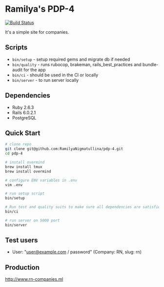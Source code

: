 # Ramilya's PDP-4

[![Build Status](https://{ORGANIZATION_NAME}.semaphoreci.com/badges/{PROJECT_NAME}.svg)](https://ramilya.semaphoreci.com/projects/pdp-4)

It's a simple site for companies.

## Scripts
* `bin/setup` - setup required gems and migrate db if needed
* `bin/quality` - runs rubocop, brakeman, rails_best_practices and bundle-audit for the app
* `bin/ci` - should be used in the CI or locally
* `bin/server` - to run server locally

## Dependencies

* Ruby 2.6.3
* Rails 6.0.2.1
* PostgreSQL

## Quick Start

```bash
# clone repo
git clone git@github.com:RamilyaNigmatullina/pdp-4.git
cd pdp-4

# install overmind
brew install tmux
brew install overmind

# configure ENV variables in .env
vim .env

# run setup script
bin/setup

# Run test and quality suits to make sure all dependencies are satisfied and applications works correctly before making changes.
bin/ci

# run server on 5000 port
bin/server
```

## Test users

  - User: "user@example.com / password" (Company: RN, slug: rn)

## Production
http://www.rn-companies.ml
